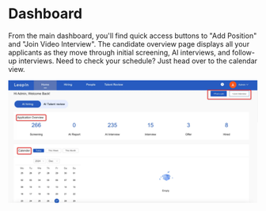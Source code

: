 # Dashboard

From the main dashboard, you'll find quick access buttons to "Add Position" and "Join Video Interview". The candidate overview page displays all your applicants as they move through initial screening, AI interviews, and follow-up interviews. Need to check your schedule? Just head over to the calendar view.

![](../../assets/en/img.png)
